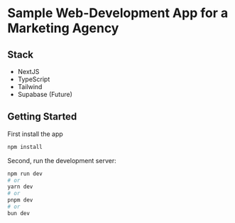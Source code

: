 # Sample Web-Development App for a Marketing Agency

## Stack
- NextJS
- TypeScript
- Tailwind
- Supabase (Future)


## Getting Started

First install the app
```bash
npm install
```

Second, run the development server:

```bash
npm run dev
# or
yarn dev
# or
pnpm dev
# or
bun dev
```